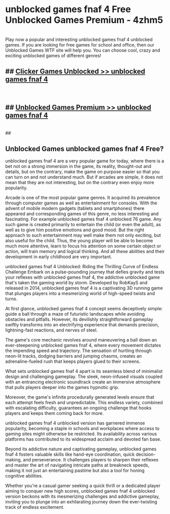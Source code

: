 # unblocked games fnaf 4  Free Unblocked Games Premium - 4zhm5 <br>
<br>
Play now a popular and interesting unblocked games fnaf 4 unblocked games. If you are looking for free games for school and office, then our Unblocked Games WTF site will help you. You can choose cool, crazy and exciting unblocked games of different genres!


## ##  [Clicker Games Unblocked >> unblocked games fnaf 4](http://freeplayer.one?title=unblocked_games_fnaf_4&ref=UGames)
  <br>

##  ## [Unblocked Games Premium >> unblocked games fnaf 4](http://freeplayer.one?title=unblocked_games_fnaf_4&ref=UGames)
  <br>
  ##



## Unblocked Games unblocked games fnaf 4 Free?

unblocked games fnaf 4 are a very popular game for today, where there is a bet not on a strong immersion in the game, its reality, thought-out and details, but on the contrary, make the game on purpose easier so that you can turn on and not understand much. But if arcades are simple, it does not mean that they are not interesting, but on the contrary even enjoy more popularity.

Arcade is one of the most popular game genres. It acquired its prevalence through computer games as well as entertainment for consoles. With the advent of mobile modern gadgets (tablets and smartphones) there appeared and corresponding games of this genre, no less interesting and fascinating. For example unblocked games fnaf 4 unblocked 76 game. Any such game is created primarily to entertain the child (or even the adult), as well as to give him positive emotions and good mood. But the right approach to such entertainment may well make them not only exciting, but also useful for the child. Thus, the young player will be able to become much more attentive, learn to focus his attention on some certain object or action, will train memory and logical thinking. And all these abilities and their development in early childhood are very important.

unblocked games fnaf 4 Unblocked: Riding the Thrilling Curve of Endless Challenge
Embark on a pulse-pounding journey that defies gravity and tests your reflexes with unblocked games fnaf 4, the addictive unblocked game that's taken the gaming world by storm. Developed by RobKayS and released in 2014, unblocked games fnaf 4 is a captivating 3D running game that plunges players into a mesmerizing world of high-speed twists and turns.

At first glance, unblocked games fnaf 4 concept seems deceptively simple: guide a ball through a maze of futuristic landscapes while avoiding obstacles and pitfalls. However, its devilishly straightforward gameplay swiftly transforms into an electrifying experience that demands precision, lightning-fast reactions, and nerves of steel.

The game's core mechanic revolves around maneuvering a ball down an ever-steepening unblocked games fnaf 4, where every movement dictates the impending speed and trajectory. The sensation of hurtling through neon-lit tracks, dodging barriers and jumping chasms, creates an adrenaline-fueled rush that keeps players glued to their screens.

What sets unblocked games fnaf 4 apart is its seamless blend of minimalist design and challenging gameplay. The sleek, neon-infused visuals coupled with an entrancing electronic soundtrack create an immersive atmosphere that pulls players deeper into the games hypnotic grip.

Moreover, the game's infinite procedurally generated levels ensure that each attempt feels fresh and unpredictable. This endless variety, combined with escalating difficulty, guarantees an ongoing challenge that hooks players and keeps them coming back for more.

unblocked games fnaf 4 unblocked version has garnered immense popularity, becoming a staple in schools and workplaces where access to gaming sites might otherwise be restricted. Its availability across various platforms has contributed to its widespread acclaim and devoted fan base.

Beyond its addictive nature and captivating gameplay, unblocked games fnaf 4 fosters valuable skills like hand-eye coordination, quick decision-making, and perseverance. It challenges players to sharpen their reflexes and master the art of navigating intricate paths at breakneck speeds, making it not just an entertaining pastime but also a tool for honing cognitive abilities.

Whether you're a casual gamer seeking a quick thrill or a dedicated player aiming to conquer new high scores, unblocked games fnaf 4 unblocked version beckons with its mesmerizing challenges and addictive gameplay, inviting you to plunge into an exhilarating journey down the ever-twisting track of endless excitement.